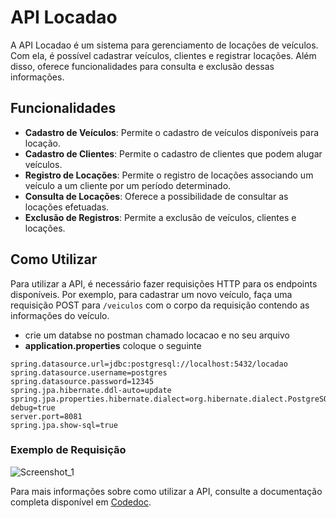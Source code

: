 # API Locadao

A API Locadao é um sistema para gerenciamento de locações de veículos. Com ela, é possível cadastrar veículos, clientes e registrar locações. Além disso, oferece funcionalidades para consulta e exclusão dessas informações.

## Funcionalidades

- **Cadastro de Veículos**: Permite o cadastro de veículos disponíveis para locação.
- **Cadastro de Clientes**: Permite o cadastro de clientes que podem alugar veículos.
- **Registro de Locações**: Permite o registro de locações associando um veículo a um cliente por um período determinado.
- **Consulta de Locações**: Oferece a possibilidade de consultar as locações efetuadas.
- **Exclusão de Registros**: Permite a exclusão de veículos, clientes e locações.

## Como Utilizar

Para utilizar a API, é necessário fazer requisições HTTP para os endpoints disponíveis. Por exemplo, para cadastrar um novo veículo, faça uma requisição POST para `/veiculos` com o corpo da requisição contendo as informações do veículo.

- crie um databse no postman chamado locacao e no seu arquivo
- **application.properties** coloque o seguinte
```batch
spring.datasource.url=jdbc:postgresql://localhost:5432/locadao
spring.datasource.username=postgres
spring.datasource.password=12345
spring.jpa.hibernate.ddl-auto=update
spring.jpa.properties.hibernate.dialect=org.hibernate.dialect.PostgreSQLDialect
debug=true
server.port=8081
spring.jpa.show-sql=true
```

### Exemplo de Requisição
![Screenshot_1](https://github.com/jcr04/Locadao.java/assets/70778525/1018cba6-b5a3-4b9f-a4d0-e7d7c6d7644f)

Para mais informações sobre como utilizar a API, consulte a documentação completa disponível em [Codedoc](https://github.com/jcr04/Locadao.java/blob/main/Codedoc.md).

